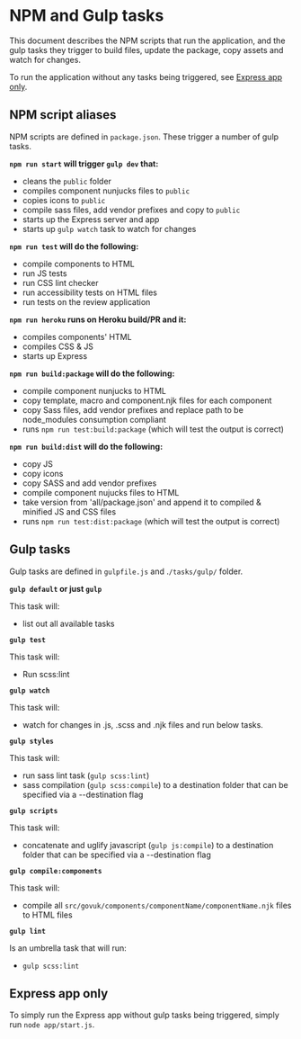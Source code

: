 # NPM and Gulp tasks

This document describes the NPM scripts that run the application, and the gulp tasks they trigger to build files, update the package, copy assets and watch for changes.

To run the application without any tasks being triggered, see [Express app only](#express-app-only).

## NPM script aliases

NPM scripts are defined in `package.json`. These trigger a number of gulp tasks.

**`npm run start` will trigger `gulp dev` that:**
- cleans the `public` folder
- compiles component nunjucks files to `public`
- copies icons to `public`
- compile sass files, add vendor prefixes and copy to `public`
- starts up the Express server and app
- starts up `gulp watch` task to watch for changes

**`npm run test` will do the following:**
- compile components to HTML
- run JS tests
- run CSS lint checker
- run accessibility tests on HTML files
- run tests on the review application

**`npm run heroku` runs on Heroku build/PR and it:**
- compiles components' HTML
- compiles CSS & JS
- starts up Express

**`npm run build:package` will do the following:**
- compile component nunjucks to HTML
- copy template, macro and component.njk files for each component
- copy Sass files, add vendor prefixes and replace path to be node_modules consumption compliant
- runs `npm run test:build:package` (which will test the output is correct)

**`npm run build:dist` will do the following:**
- copy JS
- copy icons
- copy SASS and add vendor prefixes
- compile component nujucks files to HTML
- take version from 'all/package.json' and append it to compiled & minified JS and CSS files
- runs `npm run test:dist:package` (which will test the output is correct)

## Gulp tasks

Gulp tasks are defined in `gulpfile.js` and .`/tasks/gulp/` folder.

**`gulp default` or just `gulp`**

This task will:
- list out all available tasks

**`gulp test`**

This task will:
- Run scss:lint

**`gulp watch`**

This task will:
- watch for changes in .js, .scss and .njk files and run below tasks.

**`gulp styles`**

This task will:
 - run sass lint task (`gulp scss:lint`)
 - sass compilation (`gulp scss:compile`) to a destination folder that can be specified via a --destination flag

**`gulp scripts`**

 This task will:
 - concatenate and uglify javascript (`gulp js:compile`) to a destination folder that can be specified via a --destination flag

**`gulp compile:components`**

  This task will:
  - compile all `src/govuk/components/componentName/componentName.njk` files to HTML files

**`gulp lint`**

  Is an umbrella task that will run:
  - `gulp scss:lint`

## Express app only

To simply run the Express app without gulp tasks being triggered, simply run `node app/start.js`.

